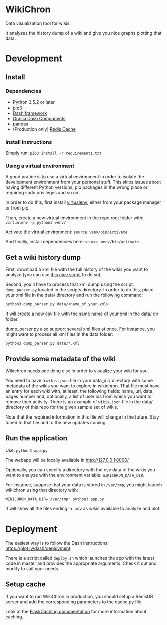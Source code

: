 # WikiChron
Data visualization tool for wikis.

It analyzes the history dump of a wiki and give you nice graphs plotting that data.

# Development

## Install
### Dependencies
* Python 3.5.2 or later
* pip3
* [Dash framework](https://plot.ly/dash)
* [Grasia Dash Components](https://github.com/Grasia/grasia-dash-components)
* [pandas](pandas.pydata.org)
* (Production only) [Redis Cache](https://redis.io/)

### Install instructions
Simply run: `pip3 install -r requirements.txt`

### Using a virtual environment
A good pratice is to use a virtual environment in order to isolate the development environment from your personal stuff. This skips issues about having different Python versions, pip packages in the wrong place or requiring sudo privileges and so on.

In order to do this, first install [virtualenv](http://docs.python-guide.org/en/latest/dev/virtualenvs/), either from your package manager or from pip.

Then, create a new virtual environment in the repo root folder with:
`virtualenv -p python3 venv/`

Activate the virtual environment:
`source venv/bin/activate`

And finally, install dependencies here:
`source venv/bin/activate`

## Get a wiki history dump
First, download a xml file with the full history of the wikis you want to analyze (you can use [this nice script](https://github.com/Akronix/wikia_dump_downloader) to do so).

Second, you'll have to process that xml dump using the script: `dump_parser.py` located in the scripts directory.
In order to do this, place your xml file in the data/ directory and run the following command:

`python3 dump_parser.py data/<name_of_your.xml>`

It will create a new csv file with the same name of your xml in the data/ dir folder.

dump_parser.py also support several xml files at once. For instance, you might want to process all xml files in the data folder:

`python3 dump_parser.py data/*.xml`

## Provide some metadata of the wiki
Wikichron needs one thing else in order to visualize your wiki for you.

You need to have a `wikis.json` file in your data_dir/ directory with some metadata of the wikis you want to explore in wikichron.
That file must have an entry for each wiki with, at least, the following fields: name, url, data, pages number and, optionally, a list of user ids from which you want to remove their activity.
There is an example of `wikis.json` file in the data/ directory of this repo for the given sample set of wikis.

Note that the required information in this file will change in the future. Stay tuned to that file and to the new updates coming.

## Run the application
Use: `python3 app.py`

The webapp will be locally available in http://127.0.0.1:8000/

Optionally, you can specify a directory with the csv data of the wikis you want to analyze with the environment variable: `WIKICHRON_DATA_DIR`.

For instance, suppose that your data is stored in `/var/tmp`, you might launch wikichron using that directory with:

`WIKICHRON_DATA_DIR='/var/tmp' python3 app.py`

It will show all the files ending in .csv as wikis available to analyze and plot.

# Deployment
The easiest way is to follow the Dash instructions: https://plot.ly/dash/deployment

There is a script called `deploy.sh` which launches the app with the latest code in master and provides the appropriate arguments. Check it out and modify to suit your needs.

## Setup cache
If you want to run WikiChron in production, you should setup a RedisDB server and add the corresponding parameters to the cache.py file.

Look at the [FlaskCaching documentation](https://pythonhosted.org/Flask-Caching/#rediscache) for more information about caching.

